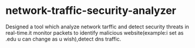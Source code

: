 # network-traffic-security-analyzer
Designed a tool which analyze network tarffic and detect security threats in real-time.it monitor packets to identify malicious website(example:i set as .edu u can change as u wish),detect dns traffic.
